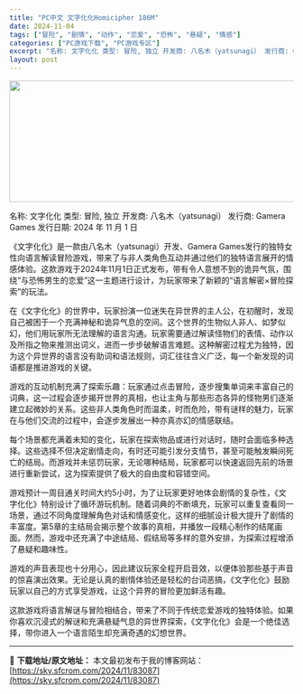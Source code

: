 ```yaml
---
title: "PC中文 文字化化Homicipher 186M"
date: 2024-11-04
tags: ["冒险", "剧情", "动作", "恋爱", "恐怖", "悬疑", "情感"]
categories: ["PC游戏下载", "PC游戏专区"]
excerpt: "名称: 文字化化 类型: 冒险, 独立 开发商: 八名木（yatsunagi） 发行商: Gamera Games 发行日期: 2024 年 11 月 1 日 《文字化化》是一款由八名木（yatsunagi）开发、Gamera Games发行的独特女性向语言解读冒险游戏，带来了与非人类角色互动并通过&hellip;"
layout: post
---
```


<img class="aligncenter size-full wp-image-83088" src="https://sky.sfcrom.com/wp-content/uploads/2024/11/2024110407573153.webp" alt="" width="660" height="215" />

名称: 文字化化
类型: 冒险, 独立
开发商: 八名木（yatsunagi）
发行商: Gamera Games
发行日期: 2024 年 11 月 1 日

《文字化化》是一款由八名木（yatsunagi）开发、Gamera Games发行的独特女性向语言解读冒险游戏，带来了与非人类角色互动并通过他们的独特语言展开的情感体验。这款游戏于2024年11月1日正式发布，带有令人意想不到的诡异气氛，围绕“与恐怖男生的恋爱”这一主题进行设计，为玩家带来了新颖的“语言解密×冒险探索”的玩法。

在《文字化化》的世界中，玩家扮演一位迷失在异世界的主人公，在初醒时，发现自己被困于一个充满神秘和诡异气息的空间。这个世界的生物似人非人、如梦似幻，他们用玩家所无法理解的语言沟通。玩家需要通过解读怪物们的表情、动作以及所指之物来推测出词义，进而一步步破解语言难题。这种解密过程尤为独特，因为这个异世界的语言没有助词和语法规则，词汇往往含义广泛，每一个新发现的词语都是推进游戏的关键。

游戏的互动机制充满了探索乐趣：玩家通过点击冒险，逐步搜集单词来丰富自己的词典，这一过程会逐步揭开世界的真相，也让主角与那些形态各异的怪物男们逐渐建立起微妙的关系。这些非人类角色时而温柔，时而危险，带有谜样的魅力，玩家在与他们交流的过程中，会逐步发展出一种亦真亦幻的情感联结。

每个场景都充满着未知的变化，玩家在探索物品或进行对话时，随时会面临多种选择。这些选择不但决定剧情走向，有时还可能引发分支情节，甚至可能触发瞬间死亡的结局。而游戏并未惩罚玩家，无论哪种结局，玩家都可以快速返回先前的场景进行重新尝试，这为探索提供了极大的自由度和容错空间。

游戏预计一周目通关时间大约5小时，为了让玩家更好地体会剧情的复杂性，《文字化化》特别设计了循环游玩机制。随着词典的不断填充，玩家可以重复查看同一场景，通过不同角度理解角色对话和情感变化，这样的细腻设计极大提升了剧情的丰富度。第5章的主结局会揭示整个故事的真相，并播放一段精心制作的结尾画面。然而，游戏中还充满了中途结局、假结局等多样的意外安排，为探索过程增添了悬疑和趣味性。

游戏的声音表现也十分用心，因此建议玩家全程开启音效，以便体验那些基于声音的惊喜演出效果。无论是认真的剧情体验还是轻松的台词恶搞，《文字化化》鼓励玩家以自己的方式享受游戏，让这个异界的冒险更加鲜活有趣。

这款游戏将语言解谜与冒险相结合，带来了不同于传统恋爱游戏的独特体验。如果你喜欢沉浸式的解谜和充满悬疑气息的异世界探索，《文字化化》会是一个绝佳选择，带你进入一个语言陌生却充满奇遇的幻想世界。

---
📖 **下载地址/原文地址：** 本文最初发布于我的博客网站：[https://sky.sfcrom.com/2024/11/83087](https://sky.sfcrom.com/2024/11/83087)
